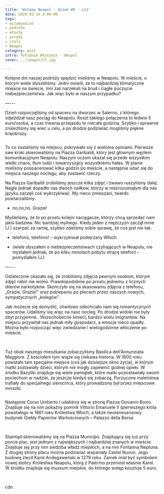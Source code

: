 ```yaml
---
title: 'Witamy Neapol - dzień #5 - cz1'
date: 2020-02-16 8:00:00
tags:
- witamyświat
- podróże 
- włochy
- porady
- italy
- Neapol
category: post
intro: Południe Włoszech - Neapol
cover: ../images/n7.jpg

---
```

<p>
  Kolejne dni naszej podróży spędzić mieliśmy w Neapolu. W mieście, o którym wiele słyszeliśmy. Jedni mówili, że to najbardziej klimatyczne miejsce na świecie, inni zaś narzekali na brud i ciągłe poczucie niebezpieczeństwa. Jak więc było w naszym przypadku?
</p>

—---

<p>
  Dzień rozpoczęliśmy od spaceru na dworzec w Salerno, z którego odjeżdżał nasz pociąg do Neapolu. Koszt takiego połączenia to ledwie 5 euro/osoba, a czas trwania przejazdu to niecała godzina. Szybko i sprawnie znaleźliśmy się wiec u celu, a po drodze podziwiać mogliśmy piękne krajobrazy.
</p>

<div class='backImage backImage1'>
  <img src='../static/posts-images/n71.jpg' alt=''/>
</div>

<p>
  To co zastaliśmy na miejscu, pokrywało się z wieloma opiniami. Pierwsze swe kroki skierowaliśmy na Piazza Garibaldi, który jest głównym węzłem komunikacyjnym Neapolu. Naszym oczom ukazał się przede wszystkim wielki chaos, tłum ludzi i towarzyszący wszystkiemu hałas. W planie mieliśmy pospacerować kilka godzin po mieście, a następnie udać się do miejsca naszego noclegu, aby zostawić rzeczy.
</p>

<div class='attach attach4'></div>

<p>
  Na Piazza Garibaldi zrobiliśmy jeszcze kilka zdjęć i żwawo ruszyliśmy dalej. Nagle jednak dopadło nas dwóch osiłków, którzy w niezrozumiałym dla nas języku zaczęli coś wykrzykiwać. My nieco zmieszani, twardo powtarzaliśmy:

  - no,no,no. Grazie!

  Myśleliśmy, że to po prostu kolejni naciągacze, którzy chcą sprzedać nam jakiś badziew. Nic bardziej mylnego. Kiedy jeden z mężczyzn zaczął mnie (J.) szarpać za ramię, szybko zdaliśmy sobie sprawę, że coś jest nie tak.

  - telefono, telefono! – wykrzykiwał podejrzany Włoch

  - (wiele słyszałem o niebezpieczeństwach czyhających w Neapolu, nie myślałem jednak, że po kilku minutach pobytu stracę telefon) – pomyślałem (J.)

  —---

  Ostatecznie okazało się, że zrobiliśmy zdjęcia pewnym osobom, którym zdjęć robić nie wolno. Prawdopodobnie po prostu jednemu z licznych dilerów narkotyków. Skończyło się na skasowaniu zdjęcia z telefonu, „Grazie, Grazie!” oraz poklepaniu po plecach przez naszych nowych, sympatycznych „kolegów”.

  Jak możecie się domyślić, chwilowo odechciało nam się romantycznych spacerów. Udaliśmy się więc na nasz nocleg. Po drodze widoki nie były zbyt przyjemne.. Wszechobecne śmieci, bardzo wielu imigrantów. Na miejscu przywitał nas jednak miły gospodarz, a emocje nieco opadły. Można było rozpocząć więc zwiedzanie i wielogodzinne włóczenie po mieście.
</p>

<div class='flex narrow'>
  <img class='box imageOn' src='../static/posts-images/n73.jpg' alt=''/>
  <img class='box imageOn' src='../static/posts-images/n74.jpg' alt=''/>
  <img class='box imageOn' src='../static/posts-images/n75.jpg' alt=''/>
</div>


<p>
  Tuż obok naszego mieszkania zobaczyliśmy Basilica dell'Annunziata Maggiore. Z kościołem tym wiąże się ciekawa historia. W 1600 roku powstało tam specjalne miejsce (coś jak dzisiejsze okno życia), w którym matki zostawiały dzieci, którym nie mogły zapewnić godnej opieki. W środku Bazyliki znajduje się wiele pamiątek, które matki pozostawiały swoim pociechom w nadziei, że jeszcze kiedyś się zobaczą. Porzucone maleństwa trafiały do specjalnego sierocińca, który prowadzony był przez miejscowe mniszki. 
</p>

</div>

<div class='flex'>
  <img class='box image0' src='../static/posts-images/n76.jpg' alt=''/>
</div>

<p>
  Następnie Corso Umberto I udaliśmy się w stronę Piazza Giovanni Bovio. Znajduje się na nim pokaźny pomnik Vittorio Emanuele II (pierwszego króla powstałego w 1861 roku Królestwa Włoch, a także neorenesansowy budynek Giełdy Papierów Wartościowych – Palazzo della Borsa.
</p>

<div class='flex narrow'>
  <img class='box imageOn' src='../static/posts-images/n77.jpg' alt=''/>
  <img class='box imageOn' src='../static/posts-images/n78.jpg' alt=''/>
</div>

<p>
  Stamtąd skierowaliśmy się na Piazza Municipo. Znajdujący się tuż przy porcie plac, jest jednym z największych i najbardziej znanych w mieście. Znajduje się przy nim siedziba władz miejskich, a na nim Fontanna Neptuna. Z drugiej strony placu można podziwiać wspaniały Castel Nuovo. Jego budowę zlecił Karol Andegaweński w 1279 roku. Zamek miał być symbolem nowej stolicy Królestwa Neapolu, którą z Palermo przeniósł właśnie Karol. W środku znajduje się muzeum miejskie, do którego wstęp kosztuje 5 euro.
</p>

<div class='flex'>
  <img class='box image0' src='../static/posts-images/n79.jpg' alt=''/>
  <img class='box image0' src='../static/posts-images/n791.jpg' alt=''/>
  <img class='box image1' src='../static/posts-images/n792.jpg' alt=''/>
  <img class='box image1' src='../static/posts-images/n793.jpg' alt=''/>
</div>

<p>cdn.</p>